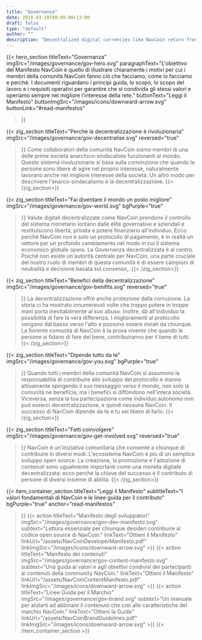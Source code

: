 ```yaml
---
title: "Governance"
date: 2018-03-20T08:09:08+13:00
draft: false
type: "default"
author: ""
description: "Decentralized digital currencies like NavCoin return freedom, privacy and financial power back to the individual."
---
```

<script src="https://ajax.googleapis.com/ajax/libs/jquery/3.3.1/jquery.min.js"></script>
{{< hero_section
titleText="Governanza"
imgSrc="/images/governance/gov-hero.svg"
paragraphText="L'obiettivo del Manifesto NavCoin è quello di illustrare chiaramente i motivi per cui i membri della comunità NavCoin fanno ciò che facciamo, come lo facciamo e perché. I documenti riguardano i principi guida, lo scopo, lo scopo del lavoro e i requisiti operativi per garantire che si condivida gli stessi valori e operiamo sempre nel migliore l'interesse della&nbsp;rete."
buttonText="Leggi il Manifesto"
buttonImgSrc="/images/icons/downward-arrow.svg"
buttonLink="#read-manifestos"
>}}

{{< zig_section
titleText="Perchè la decentralizzazione è rivoluzionaria"
imgSrc="/images/governance/gov-decentralise.svg"
reversed="true"
>}}
Come collaboratori della comunità NavCoin siamo membri di una delle prime società anarchico-sindacaliste funzionanti al mondo. Questo sistema rivoluzionario si basa sulla convinzione che quando le persone sono libere di agire nel proprio interesse, naturalmente lavorano anche nel migliore interesse della società. Un altro modo per descrivere l'anarco-sindacalismo è la&nbsp;decentralizzazione.
{{< /zig_section>}}


{{< zig_section
  titleText="Fai diventare il mondo un posto migliore"
  imgSrc="/images/governance/gov-world.svg"
  bgPurple="true"
>}}
Valute digitali decentralizzate come NavCoin prendono il controllo del sistema monetario lontano dalle élite governative e aziendali e restituiscono libertà, privata e potere finanziario all'individuo. Ecco perché NavCoin non è solo un protocollo di pagamento, è in realtà un vettore per un profondo cambiamento nel modo in cui il sistema economico globale opera. La Governanza decentralizzata è al centro. Poiché non esiste un'autorità centrale per NavCoin, una parte cruciale del nostro ruolo di membri di questa comunità è di essere campioni di neutralità e decisione basata sul&nbsp;consenso,.
{{< /zig_section>}}


{{< zig_section
titleText="Benefici della decentralizzazione"
imgSrc="/images/governance/gov-benifits.svg"
reversed="true"
>}}
La decentralizzazione offre anche protezione dalla corruzione. La storia ci ha mostrato innumerevoli volte che troppo potere in troppe mani porta inevitabilmente al suo abuso. Inoltre, dà all'individuo la possibilità di fare la vera differenza. I miglioramenti al protocollo vengono dal basso verso l'alto e possono essere inviati da chiunque. La fiorente comunità di NavCoin è la prova vivente che quando le persone si fidano di fare del bene, contribuiranno per il bene di&nbsp;tutti.
{{< /zig_section>}}


{{< zig_section
  titleText="Dipende tutto da te"
  imgSrc="/images/governance/gov-you.svg"
  bgPurple="true"
>}}
Quando tutti i membri della comunità NavCoin si assumono la responsabilità di contribuire allo sviluppo del protocollo e stanno attivamente spingendo il suo messaggio verso il mondo, non solo la comunità ne beneficia, ma i benefici si diffondono nell'intera società. Viceversa, senza la tua partecipazione come individuo autonomo non può esserci decentralizzazione, e quindi nessuna NavCoin. Il successo di NavCoin dipende da te e tu sei libero di&nbsp;farlo.
{{< /zig_section>}}


{{< zig_section
titleText="Fatti coinvolgere"
imgSrc="/images/governance/gov-get-involved.svg"
reversed="true"
>}}
NavCoin è un'iniziativa comunitaria che consente a chiunque di contribuire in diversi modi. L'ecosistema NavCoin è più di un semplice sviluppo open source. La creazione, la promozione e l'adozione di contenuti sono ugualmente importanti come una moneta digitale decentralizzata: ecco perché la chiave del successo è il contributo di persone di diversi insieme di&nbsp;abilità.
{{< /zig_section>}}


{{< item_container_section
    titleText="Leggi il Manifesto"
    subtitleText="I valori fondamentali di NavCoin e le linee guida per il&nbsp;contributo"
    bgPurple="true"
    anchor="read-manifestos"
>}}
    {{< action
        titleText="Manifesto degli sviluppatori"
        imgSrc="/images/governance/gov-dev-manifesto.svg"
        subtext="Lettura essenziale per chiunque desideri contribuire al codice open source di&nbsp;NavCoin."
        linkText="Ottieni il Manifesto"
        linkUrl="/assets/NavCoinDeveloperManifesto.pdf"
        linkImgSrc="/images/icons/downward-arrow.svg"
    >}}
    {{< action
        titleText="Manifesto dei contenuti"
        imgSrc="/images/governance/gov-content-manifesto.svg"
        subtext="Una guida ai valori e agli obiettivi condivisi dei partecipanti ai contenuti della community&nbsp;NavCoin."
        linkText="Ottieni il Manifesto"
        linkUrl="/assets/NavCoinContentManifesto.pdf"
        linkImgSrc="/images/icons/downward-arrow.svg"
    >}}
    {{< action
        titleText="Linee Guida per il Marchio"
        imgSrc="/images/governance/gov-brand.svg"
        subtext="Un manuale per aiutarti ad abbinare il contenuto che crei alle caratteristiche del marchio&nbsp;NavCoin."
        linkText="Ottieni la Guida"
        linkUrl="/assets/NavCoinBrandGuidelines.pdf"
        linkImgSrc="/images/icons/downward-arrow.svg"
    >}}
{{< /item_container_section >}}

<script>
$("a[href^='#']").click(function(e) {
	e.preventDefault();

	var position = $($(this).attr("href")).offset().top;

	$("body, html").animate({
		scrollTop: position
	} /* speed */ );
});
</script>

